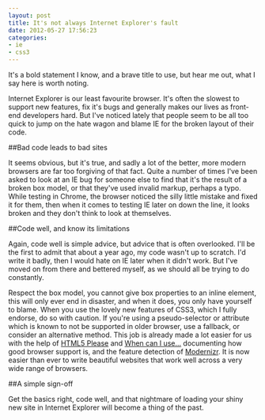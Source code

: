 ```yaml
---
layout: post
title: It's not always Internet Explorer's fault
date: 2012-05-27 17:56:23
categories:
- ie
- css3
---
```


It's a bold statement I know, and a brave title to use, but hear me out, what I say here is worth noting.

Internet Explorer is our least favourite browser. It's often the slowest to support new features, fix it's bugs and generally makes our lives as front-end developers hard. But I've noticed lately that people seem to be all too quick to jump on the hate wagon and blame IE for the broken layout of their code.

##Bad code leads to bad sites

It seems obvious, but it's true, and sadly a lot of the better, more modern browsers are far too forgiving of that fact. Quite a number of times I've been asked to look at an IE bug for someone else to find that it's the result of a broken box model, or that they've used invalid markup, perhaps a typo. While testing in Chrome, the browser noticed the silly little mistake and fixed it for them, then when it comes to testing IE later on down the line, it looks broken and they don't think to look at themselves.

##Code well, and know its limitations

Again, code well is simple advice, but advice that is often overlooked. I'll be the first to admit that about a year ago, my code wasn't up to scratch. I'd write it badly, then I would hate on IE later when it didn't work. But I've moved on from there and bettered myself, as we should all be trying to do constantly.

Respect the box model, you cannot give box properties to an inline element, this will only ever end in disaster, and when it does, you only have yourself to blame. When you use the lovely new features of CSS3, which I fully endorse, do so with caution. If you're using a pseudo-selector or attribute which is known to not be supported in older browser, use a fallback, or consider an alternative method. This job is already made a lot easier for us with the help of [HTML5 Please](http://html5please.com/) and [When can I use...](http://caniuse.com/) documenting how good browser support is, and the feature detection of [Modernizr](http://modernizr.com/). It is now easier than ever to write beautiful websites that work well across a very wide range of browsers.

##A simple sign-off

Get the basics right, code well, and that nightmare of loading your shiny new site in Internet Explorer will become a thing of the past.